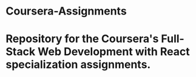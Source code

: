 # Coursera-Assignments
# Repository for the Coursera's Full-Stack Web Development with React specialization assignments.
